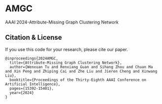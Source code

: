 # AMGC
AAAI 2024-Attribute-Missing Graph Clustering Network

## Citation & License
If you use this code for your research, please cite our paper.
```
@inproceedings{2024AMGC,
  title={Attribute-Missing Graph Clustering Network},
  author={Wenxuan Tu and Renxiang Guan and Sihang Zhou and Chuan Ma and Xin Peng and Zhiping Cai and Zhe Liu and Jieren Cheng and Xinwang Liu},
  booktitle={Proceedings of the Thirty-Eighth AAAI Conference on Artificial Intelligence},
  pages={15392-15401},
  year={2024}
}
```
